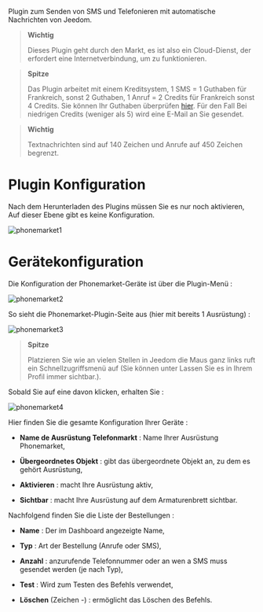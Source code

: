 Plugin zum Senden von SMS und Telefonieren mit
automatische Nachrichten von Jeedom.

> **Wichtig**
>
> Dieses Plugin geht durch den Markt, es ist also ein Cloud-Dienst, der
> erfordert eine Internetverbindung, um zu funktionieren.

> **Spitze**
>
> Das Plugin arbeitet mit einem Kreditsystem, 1 SMS = 1 Guthaben für Frankreich, sonst 2 Guthaben, 1 Anruf =
> 2 Credits für Frankreich sonst 4 Credits. Sie können Ihr Guthaben überprüfen
> [hier](http://market.jeedom.fr/index.php?v=d&p=profils&tab=sms). Für den Fall
> Bei niedrigen Credits (weniger als 5) wird eine E-Mail an Sie gesendet.

> **Wichtig**
>
> Textnachrichten sind auf 140 Zeichen und Anrufe auf 450 Zeichen begrenzt.

Plugin Konfiguration 
=======================

Nach dem Herunterladen des Plugins müssen Sie es nur noch aktivieren,
Auf dieser Ebene gibt es keine Konfiguration.

![phonemarket1](../images/phonemarket1.PNG)

Gerätekonfiguration 
=============================

Die Konfiguration der Phonemarket-Geräte ist über die
Plugin-Menü :

![phonemarket2](../images/phonemarket2.PNG)

So sieht die Phonemarket-Plugin-Seite aus (hier mit bereits 1
Ausrüstung) :

![phonemarket3](../images/phonemarket3.PNG)

> **Spitze**
>
> Platzieren Sie wie an vielen Stellen in Jeedom die Maus ganz links
> ruft ein Schnellzugriffsmenü auf (Sie können unter
> Lassen Sie es in Ihrem Profil immer sichtbar.).

Sobald Sie auf eine davon klicken, erhalten Sie :

![phonemarket4](../images/phonemarket4.PNG)

Hier finden Sie die gesamte Konfiguration Ihrer Geräte :

-   **Name de Ausrüstung Telefonmarkt** : Name Ihrer Ausrüstung
    Phonemarket,

-   **Übergeordnetes Objekt** : gibt das übergeordnete Objekt an, zu dem es gehört
    Ausrüstung,

-   **Aktivieren** : macht Ihre Ausrüstung aktiv,

-   **Sichtbar** : macht Ihre Ausrüstung auf dem Armaturenbrett sichtbar.

Nachfolgend finden Sie die Liste der Bestellungen :

-   **Name** : Der im Dashboard angezeigte Name,

-   **Typ** : Art der Bestellung (Anrufe oder SMS),

-   **Anzahl** : anzurufende Telefonnummer oder an wen a
    SMS muss gesendet werden (je nach Typ),

-   **Test** : Wird zum Testen des Befehls verwendet,

-   **Löschen** (Zeichen -) : ermöglicht das Löschen des Befehls.


